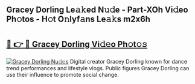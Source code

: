 ## Gracey Dorling Le𝚊𝚔ed N𝚞𝚍e - Part-XOh Vi𝚍eo Ph𝚘tos - H𝚘t O𝚗lyf𝚊ns Le𝚊𝚔s m2x6h

# <h2><a href="http://hf0iu5m.feru.top/?c=Gracey+Dorling">🔗 👉 🔴 Gracey Dorling Vi𝚍𝚎o Ph𝚘t𝚘𝚜</a></h2>

[![Gracey Dorling Nu𝚍𝚎s](https://i.imgur.com/0TWrTi3.gif)](http://hf0iu5m.feru.top/?c=Gracey+Dorling)
Digital creator Gracey Dorling known for dance trend performances and lifestyle vlogs. Public figures Gracey Dorling can use their influence to promote social change. 
